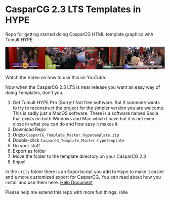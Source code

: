 # CasparCG 2.3 LTS Templates in HYPE
Repo for getting started doing CasparCG HTML template graphics with Tumult HYPE.

![Done in HYPE](https://github.com/5opr4ni/casparcg_template_hype/blob/master/images/Demo.png?raw=true "Demo Image")

Watch the Video on how to use this on YouTube.

Now when the CasparCG 2.3 LTS is near release you want an easy way of doing Templates, don't you.

1. Get Tumult HYPE Pro (Sorry!) Not free software. But if someone wants to try to reconstruct the project for the simpler version you are welcome. This is sadly just a MacOS software. There is a software named Saola that exists on both Windows and Mac which I have but it is not even close in what you can do and how easy it makes it.
2. Download Repo
3. Unzip `CasparCG_Template_Master.hypetemplate.zip`
4. Double-click `CasparCG_Template_Master.hypetemplate`
5. Do your stuff
6. Export as folder
7. Move the folder to the template directory on your CasparCG 2.3
8. Enjoy!

In the `utils` folder there is an Exportscript you add to Hype to make it easier and a more customized export for CasparCG.
You can read about how you install and use them here.
[Help Document](https://tumult.com/hype/documentation/#export-scripts)

Please help me extend this repo with more fun things.
/olle


